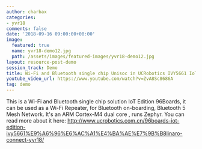 ```yaml
---
author: charbax
categories:
- yvr18
comments: false
date: '2018-09-16 09:00:00+00:00'
image:
  featured: true
  name: yvr18-demo12.jpg
  path: /assets/images/featured-images/yvr18-demo12.jpg
layout: resource-post-demo
session_track: Demo
title: Wi-Fi and Bluetooth single chip Unisoc in UCRobotics IVY5661 IoT Edition 96Boards development board
youtube_video_url: https://www.youtube.com/watch?v=ZvA8Sc8686A
tag: demo
---
```

This is a Wi-Fi and Bluetooth single chip solution IoT Edition 96Boards, it can be used as a Wi-Fi Repeater, for Bluetooth on-boarding, Bluetooth 5 Mesh Network. It's an ARM Cortex-M4 dual core , runs Zephyr.  You can read more about it here: http://www.ucrobotics.com.cn/96boards-iot-edition-ivy5661%E9%A6%96%E6%AC%A1%E4%BA%AE%E7%9B%B8linaro-connect-yvr18/
